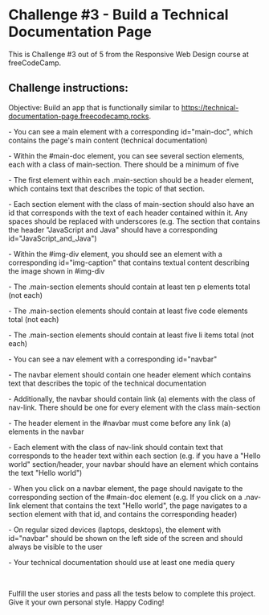 # Challenge #3 - Build a Technical Documentation Page

<p> This is Challenge #3 out of 5 from the Responsive Web Design course at freeCodeCamp.</p>

## Challenge instructions:

Objective: Build an app that is functionally similar to https://technical-documentation-page.freecodecamp.rocks.

<p>- You can see a main element with a corresponding id="main-doc", which contains the page's main content (technical documentation)</p>
<p>- Within the #main-doc element, you can see several section elements, each with a class of main-section. There should be a minimum of five</p>
<p>- The first element within each .main-section should be a header element, which contains text that describes the topic of that section.</p>
<p>- Each section element with the class of main-section should also have an id that corresponds with the text of each header contained within it. Any spaces should be replaced with underscores (e.g. The section that contains the header "JavaScript and Java" should have a corresponding id="JavaScript_and_Java")</p>
<p>- Within the #img-div element, you should see an element with a corresponding id="img-caption" that contains textual content describing the image shown in #img-div</p>
<p>- The .main-section elements should contain at least ten p elements total (not each)</p>
<p>- The .main-section elements should contain at least five code elements total (not each)</p>
<p>- The .main-section elements should contain at least five li items total (not each)</p>
<p>- You can see a nav element with a corresponding id="navbar"</p>
<p>- The navbar element should contain one header element which contains text that describes the topic of the technical documentation</p>
<p>- Additionally, the navbar should contain link (a) elements with the class of nav-link. There should be one for every element with the class main-section</p>
<p>- The header element in the #navbar must come before any link (a) elements in the navbar</p>
<p>- Each element with the class of nav-link should contain text that corresponds to the header text within each section (e.g. if you have a "Hello world" section/header, your navbar should have an element which contains the text "Hello world")</p>
<p>- When you click on a navbar element, the page should navigate to the corresponding section of the #main-doc element (e.g. If you click on a .nav-link element that contains the text "Hello world", the page navigates to a section element with that id, and contains the corresponding header)</p>
<p>- On regular sized devices (laptops, desktops), the element with id="navbar" should be shown on the left side of the screen and should always be visible to the user</p>
<p>- Your technical documentation should use at least one media query</p>

<br>
<p>Fulfill the user stories and pass all the tests below to complete this project. Give it your own personal style. Happy Coding!</p>
